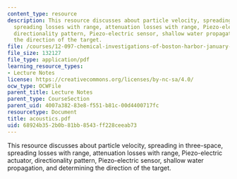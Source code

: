 ```yaml
---
content_type: resource
description: This resource discusses about particle velocity, spreading in three-space,
  spreading losses with range, attenuation losses with range, Piezo-electric actuator,
  directionality pattern, Piezo-electric sensor, shallow water propagation, and determining
  the direction of the target.
file: /courses/12-097-chemical-investigations-of-boston-harbor-january-iap-2006/68924b352b0b81bb8543ff228ceeab73_acoustics.pdf
file_size: 132127
file_type: application/pdf
learning_resource_types:
- Lecture Notes
license: https://creativecommons.org/licenses/by-nc-sa/4.0/
ocw_type: OCWFile
parent_title: Lecture Notes
parent_type: CourseSection
parent_uid: 4007a382-83e8-f551-b81c-00d4400717fc
resourcetype: Document
title: acoustics.pdf
uid: 68924b35-2b0b-81bb-8543-ff228ceeab73
---
```

This resource discusses about particle velocity, spreading in three-space, spreading losses with range, attenuation losses with range, Piezo-electric actuator, directionality pattern, Piezo-electric sensor, shallow water propagation, and determining the direction of the target.